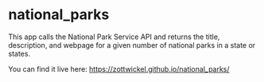 # national_parks
This app calls the National Park Service API and returns the title, description, and webpage for a given number of national parks in a state or states.<br>

You can find it live here: https://zottwickel.github.io/national_parks/
